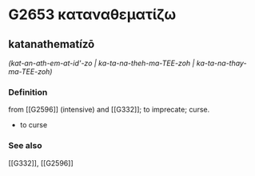 # G2653 καταναθεματίζω

## katanathematízō

_(kat-an-ath-em-at-id'-zo | ka-ta-na-theh-ma-TEE-zoh | ka-ta-na-thay-ma-TEE-zoh)_

### Definition

from [[G2596]] (intensive) and [[G332]]; to imprecate; curse.

- to curse

### See also

[[G332]], [[G2596]]

